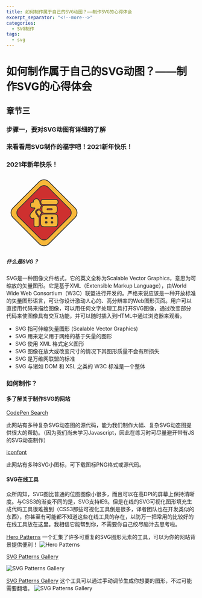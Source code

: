 ```yaml
---
title: 如何制作属于自己的SVG动图？——制作SVG的心得体会
excerpt_separator: "<!--more-->"
categories: 
  - SVG制作
tags:
  - svg
---
```


# 如何制作属于自己的SVG动图？——制作SVG的心得体会
## 章节三
### 步骤一，要对SVG动图有详细的了解
<!--more-->

### 来看看用SVG制作的福字吧！2021新年快乐！
### 2021年新年快乐！  

<section>
<svg t="1610248144576" class="icon" viewBox="0 0 1024 1024" version="1.1" xmlns="http://www.w3.org/2000/svg" p-id="1198" width="200" height="200"><path d="M91.3 446.2L445.8 91.7c36.6-36.6 96-36.6 132.6 0l354.5 354.5c36.6 36.6 36.6 96 0 132.6L578.4 933.4c-36.6 36.6-96 36.6-132.6 0L91.3 578.9c-36.7-36.7-36.7-96 0-132.7z" fill="#F8B739" p-id="1199"></path><path d="M512.1 965.8c-26.4 0-51.2-10.3-69.8-28.9L87.7 582.4c-18.7-18.7-28.9-43.5-28.9-69.8 0-26.4 10.3-51.2 28.9-69.8L442.2 88.2c38.5-38.5 101.2-38.5 139.7 0l354.5 354.5c18.7 18.7 28.9 43.5 28.9 69.8 0 26.4-10.3 51.2-28.9 69.8L581.9 936.9c-18.6 18.7-43.4 28.9-69.8 28.9zM91.3 446.2l3.5 3.5c-16.8 16.8-26 39.1-26 62.8 0 23.7 9.2 46 26 62.8l354.5 354.5c16.8 16.8 39.1 26 62.8 26s46-9.2 62.8-26l354.5-354.5c16.8-16.8 26-39.1 26-62.8 0-23.7-9.2-46-26-62.8L574.8 95.3c-34.6-34.6-90.9-34.6-125.5 0L94.8 449.8l-3.5-3.6z" fill="#333333" p-id="1200"></path><path d="M165 457.9l292.4-292.4c30.2-30.2 79.2-30.2 109.4 0l292.4 292.4c30.2 30.2 30.2 79.2 0 109.4L566.8 859.6c-30.2 30.2-79.2 30.2-109.4 0L165 567.2c-30.2-30.2-30.2-79.1 0-109.3z" fill="#CE302F" p-id="1201"></path><path d="M512.1 887.2c-21.1 0-42.2-8-58.2-24.1L161.5 570.8c-15.6-15.6-24.1-36.2-24.1-58.2s8.6-42.7 24.1-58.2l3.5 3.5-3.5-3.5L453.9 162c32.1-32.1 84.3-32.1 116.4 0l292.4 292.4c15.6 15.6 24.1 36.2 24.1 58.2s-8.6 42.7-24.1 58.2L570.3 863.2c-16.1 16-37.1 24-58.2 24z m0-739.3c-18.5 0-37 7.1-51.2 21.2L168.5 461.4c-13.7 13.7-21.2 31.8-21.2 51.2s7.5 37.5 21.2 51.2l292.4 292.4c28.2 28.2 74.1 28.2 102.3 0l292.4-292.4c13.7-13.7 21.2-31.8 21.2-51.2s-7.5-37.5-21.2-51.2L563.2 169c-14.1-14.1-32.6-21.1-51.1-21.1z" fill="#333333" p-id="1202"></path><path d="M366.3 446.7c-13.8 0-23.5-2.8-29-8.5S329 422.8 329 409c0-13.8 2.8-23.9 8.5-30.4s15.3-9.7 28.8-9.7c1.6 0 2.2-1.2 1.6-3.6-0.5-2.4-0.8-4.6-0.8-6.5 0-9.7 4.7-18.2 14-25.5 9.3-7.3 18.7-10.9 28.2-10.9 4.9 0 9.5 0.9 13.8 2.6 4.3 1.8 7.8 3.9 10.5 6.5s6.5 7.5 11.4 14.8c4.9 7.3 7.8 12.1 8.9 14.4 1.1 2.3 1.6 6.5 1.6 12.6s1.3 11.9 3.9 17.4c2.6 5.5 6 10 10.3 13.4 4.3 3.4 6.5 5.6 6.5 6.7 0 1.6-2.8 9.9-8.5 24.9-5.7 15-8.9 23.3-9.7 24.7-0.8 1.5-1.7 2.2-2.6 2.2-1 0-2.4-0.3-4.3-1s-4.5-1-7.7-1c-10.3 0-20.7 4.5-31.2 13.6s-15.8 18-15.8 26.8 3 17.2 9.1 25.3c6.1 8.1 12.9 18.9 20.5 32.4 4.6 7.3 9.5 11.9 14.6 13.8 3.5 1.1 5.3 3.8 5.3 8.1v95.3c0 10.5-2.5 17.7-7.5 21.5-5 3.8-14.3 5.7-27.8 5.7s-22.7-1.8-27.6-5.3c-4.9-3.5-7.3-10.8-7.3-21.9V592c0-4.3-1.4-6.5-4.1-6.5-1.1 0-2.2 0.5-3.2 1.6-3.5 3.8-8.1 5.7-13.8 5.7-5.7 0-12.6-4.2-20.9-12.6-8.3-8.4-12.4-17.4-12.4-27.2 0-14.3 7.3-29.1 21.9-44.2 7.8-8.4 17.4-19.4 28.6-33.1 11.2-13.6 16.8-21.9 16.8-24.7s-1.9-4.3-5.7-4.3h-16.6z m107.4 55.9c2.2 7.3 4.7 12.6 7.7 15.8 0.3 0.5 0.4 1.2 0.4 1.8 0 0.7-0.8 1.4-2.4 2.2-13.5 5.7-21.9 16.9-25.1 33.7-0.5 2.4-2 3.6-4.5 3.6-5.1 0-10-4.1-14.6-12.4-4.6-8.2-10.5-17.4-17.8-27.4-4.3-6.2-6.5-12.3-6.5-18.2 0-5.9 3.6-11.9 10.7-17.8 7.2-5.9 14.2-8.9 21.1-8.9s13.5 3.6 19.9 10.9c6.3 7.4 10.1 12.9 11.1 16.7zM699.2 649c0 20.3-3.5 34.3-10.5 42-7 7.7-19.3 11.6-36.9 11.6H513.1c-17.6 0-29.9-3.9-36.9-11.6-7-7.7-10.5-21.7-10.5-42v-64.9c0-20.3 3.6-34.3 10.7-42 7.2-7.7 19.4-11.6 36.7-11.6h138.7c17.3 0 29.5 3.9 36.7 11.6 7.2 7.7 10.7 21.7 10.7 42V649z m-23.9-316.7c18.4 0 27.6 10.9 27.6 32.8 0 22.4-9.2 33.7-27.6 33.7H496.5c-18.4 0-27.6-11.1-27.6-33.3 0-22.2 9.2-33.3 27.6-33.3h178.8z m-30.8 79.5c14.6 0 25.1 1.4 31.6 4.1 6.5 2.7 10.7 7.6 12.8 14.8 2 7.2 3 18.7 3 34.7 0 24.9-3.7 40-11.2 45.4-7.4 5.4-19.5 8.1-36.3 8.1H531.7c-16.8 0-28.9-2.7-36.5-8.1-7.6-5.4-11.4-18.3-11.4-38.7 0-20.4 1-34.2 3-41.4 2-7.2 6.3-12.1 12.8-14.8 6.5-2.7 17.2-4.1 32-4.1h112.9z m-95.3 180.4c1.9 0 3.1-0.5 3.6-1.6s0.8-3.4 0.8-6.9c0-3.5-0.2-5.9-0.6-7.1-0.4-1.2-1.7-1.8-3.9-1.8h-14.6c-1.9 0-3.2 0.5-3.9 1.6-0.7 1.1-1 3.4-1 7.1s0.3 6 1 7.1c0.7 1.1 2 1.6 3.9 1.6h14.7z m0 59.7c1.9 0 3.1-0.5 3.6-1.6s0.8-3.5 0.8-7.3-0.3-6.2-0.8-7.1c-0.5-1-1.8-1.4-3.6-1.4h-14.6c-1.9 0-3.2 0.5-3.9 1.6-0.7 1.1-1 3.4-1 7.1 0 3.6 0.3 6 1 7.1 0.7 1.1 2 1.6 3.9 1.6h14.6zM614.9 473c5.1 0 7.7-2.8 7.7-8.3 0-5.5-2.6-8.3-7.7-8.3h-53.5c-5.4 0-8.1 2.8-8.1 8.3 0 5.5 2.7 8.3 8.1 8.3h53.5z m12.5 119.2c2.2 0 3.5-0.7 4.1-2 0.5-1.4 0.8-3.6 0.8-6.9 0-3.2-0.3-5.5-0.8-6.7-0.5-1.2-1.9-1.8-4.1-1.8h-14.2c-1.9 0-3.2 0.5-3.9 1.6-0.7 1.1-1 3.4-1 7.1s0.3 6 1 7.1c0.7 1.1 2 1.6 3.9 1.6h14.2z m0 59.7c2.2 0 3.5-0.5 4.1-1.6 0.5-1.1 0.8-3.5 0.8-7.3s-0.3-6.2-0.8-7.1c-0.5-1-1.9-1.4-4.1-1.4h-14.2c-1.9 0-3.2 0.5-3.9 1.6-0.7 1.1-1 3.4-1 6.9 0 3.5 0.3 5.9 1 7.1 0.7 1.2 2 1.8 3.9 1.8h14.2z" fill="#F8B739" p-id="1203"></path><path d="M410.5 707.9c-14.7 0-24.7-2-30.5-6.2-6.3-4.6-9.4-13-9.4-26v-83.9-0.1c-4.3 3.9-9.7 5.9-16.1 5.9-7.1 0-15.1-4.6-24.5-14.1-9.2-9.3-13.8-19.6-13.8-30.7 0-15.6 7.8-31.6 23.3-47.7 7.7-8.2 17.2-19.2 28.3-32.8 10.8-13.2 14.2-18.7 15.3-20.8h-16.8c-15.3 0-26-3.3-32.6-10-6.5-6.7-9.7-17.4-9.7-32.7 0-15 3.3-26.3 9.8-33.7 6.1-6.9 15.8-10.8 28.8-11.4-0.3-1.9-0.5-3.6-0.5-5.2 0-11.3 5.4-21.2 15.9-29.5 10.2-8 20.7-12 31.3-12 5.5 0 10.8 1 15.7 3 4.9 2 9 4.5 12.1 7.5 3 2.9 7 8 12.1 15.7 5 7.6 8.1 12.5 9.3 15 1.4 3.1 2.1 7.7 2.1 14.7 0 5.3 1.1 10.5 3.4 15.3 2.2 4.8 5.2 8.7 8.9 11.5 6.4 5 8.4 7.6 8.4 10.6 0 1.4 0 3.3-8.8 26.7-7.6 20.1-9.3 24.1-10 25.4-2.2 4-5 4.8-7 4.8-1.6 0-3.5-0.4-5.9-1.3-0.9-0.3-2.7-0.7-6-0.7-9 0-18.4 4.2-28 12.4-9.3 8-14.1 15.8-14.1 23 0 7.7 2.7 15.1 8.1 22.3 6.2 8.2 13.1 19.3 20.8 32.9 3.9 6.2 7.9 10.1 11.9 11.6 5.5 1.8 8.6 6.4 8.6 12.8v95.3c0 12.1-3.2 20.7-9.5 25.5-6.1 4.8-16.1 6.9-30.9 6.9z m-38.9-127.6c1.5 0 9.1 0.6 9.1 11.5v83.9c0 9.2 1.8 15.4 5.2 17.8 2.7 2 9.2 4.3 24.6 4.3 15.4 0 21.9-2.5 24.8-4.7 3.7-2.8 5.5-8.7 5.5-17.5v-95.3c0-2.8-0.9-3.1-1.7-3.3l-0.2-0.1c-6.3-2.3-11.9-7.5-17.1-15.8l-0.1-0.2c-7.4-13.3-14.2-24-20.1-31.9-6.7-9-10.1-18.5-10.1-28.3 0-10.3 5.9-20.5 17.6-30.6 11.4-9.8 23-14.8 34.5-14.8 3.8 0 6.9 0.4 9.4 1.3 0.5 0.2 0.8 0.3 1.2 0.4 0.8-1.8 3-7.1 9.1-23.4 5.4-14.4 7.3-20 7.9-22.2-0.7-0.7-1.9-1.8-4.3-3.7-4.9-3.9-8.9-9-11.8-15.2-2.9-6.2-4.3-12.7-4.3-19.5 0-7.2-0.8-9.7-1.2-10.5-0.7-1.4-2.7-5-8.6-13.7-5.8-8.6-9-12.4-10.6-14-2.2-2.1-5.3-4-9-5.5s-7.7-2.3-11.9-2.3c-8.3 0-16.7 3.3-25.1 9.9-8.1 6.4-12.1 13.4-12.1 21.6 0 1.5 0.2 3.3 0.7 5.4 0.7 3 0.3 5.5-1.2 7.3-1.3 1.6-3.1 2.4-5.3 2.4-11.9 0-20.4 2.7-25 8-4.8 5.5-7.3 14.6-7.3 27.1 0 12.4 2.3 21 6.9 25.7 4.5 4.7 13.1 7 25.4 7h16.6c7.9 0 10.7 4.8 10.7 9.3 0 3.1-1.4 7.7-18 27.9-11.2 13.7-20.9 24.9-28.8 33.3-13.7 14.2-20.5 27.9-20.5 40.8 0 8.5 3.6 16.2 10.9 23.7 9.5 9.6 14.9 11.1 17.3 11.1 4.3 0 7.6-1.3 10.1-4.1l0.1-0.1c2.4-2.4 5-3 6.7-3z m-1.3 9.3z m-7.2-222.9z m288.7 340.8H513.1c-19 0-32.6-4.4-40.6-13.2-8-8.7-11.8-23.6-11.8-45.3v-64.9c0-21.8 4-36.6 12.1-45.4 8.1-8.7 21.7-13.2 40.4-13.2h138.7c18.7 0 32.2 4.4 40.4 13.2 8.1 8.8 12.1 23.6 12.1 45.4V649c0 21.8-3.9 36.6-11.9 45.3-8.1 8.8-21.8 13.2-40.7 13.2zM513.1 535.6c-15.8 0-26.9 3.4-33 10-6.2 6.7-9.4 19.7-9.4 38.6V649c0 18.9 3.1 31.9 9.2 38.6 6 6.6 17.2 9.9 33.2 9.9h138.7c16 0 27.2-3.3 33.2-9.9 6.1-6.7 9.2-19.7 9.2-38.6v-64.9c0-18.9-3.2-31.8-9.4-38.6-6.1-6.6-17.3-10-33-10H513.1z m114.3 121.3h-14.2c-5 0-7.3-2.8-8.2-4.4-1.1-2-1.6-5-1.6-9.5 0-4.7 0.5-7.6 1.8-9.6 0.9-1.5 3.2-4 8.1-4h14.2c4.1 0 6.9 1.3 8.4 3.9 1 1.8 1.5 4.6 1.5 9.6 0 4.8-0.4 7.6-1.3 9.5-1.1 2.1-3.4 4.5-8.7 4.5z m-13.8-10h13.5c0.1-0.8 0.2-2.1 0.2-3.9 0-1.6-0.1-2.8-0.1-3.5h-13.6c-0.1 0.7-0.2 1.8-0.2 3.5 0 1.9 0.1 3.1 0.2 3.9z m-0.7-0.1z m-63.7 10.1h-14.6c-4.9 0-7.2-2.5-8.1-4-1.2-2-1.8-4.9-1.8-9.7 0-4.9 0.5-7.8 1.8-9.8 0.9-1.5 3.2-4 8.1-4h14.6c4.7 0 7 2.1 8 3.9 1 1.8 1.5 4.6 1.5 9.6 0 4.8-0.4 7.6-1.3 9.5-0.9 1.7-3.1 4.5-8.2 4.5z m-14.1-9.1z m-0.2-0.9h13.6c0.1-0.8 0.2-2.1 0.2-3.9 0-1.6-0.1-2.8-0.1-3.5H535c-0.1 0.7-0.2 1.9-0.2 3.7s0 2.9 0.1 3.7z m14.7-0.1z m-14.5-8.4z m92.3-41.2h-14.2c-4.9 0-7.2-2.5-8.1-4-1.2-2-1.8-4.9-1.8-9.7 0-4.8 0.5-7.8 1.8-9.7 0.9-1.5 3.2-4 8.1-4h14.2c5.6 0 7.8 3 8.6 4.8 0.9 2 1.2 4.6 1.2 8.7 0 4-0.4 6.8-1.2 8.7-0.5 1.6-2.6 5.2-8.6 5.2z m-13.8-10h13.5c0.1-0.8 0.2-2 0.2-3.9 0-1.7-0.1-2.8-0.2-3.5h-13.6c-0.1 0.7-0.2 1.9-0.2 3.7 0.1 1.9 0.2 3 0.3 3.7z m-0.9-7.4z m-63.5 17.4h-14.6c-4.9 0-7.2-2.5-8.1-4-1.2-2-1.8-4.9-1.8-9.7 0-4.8 0.5-7.8 1.8-9.7 0.9-1.5 3.2-4 8.1-4h14.6c6.2 0 8.1 3.7 8.6 5.2 0.6 1.8 0.9 4.5 0.9 8.7 0 4.5-0.4 7.3-1.3 9.1-0.9 1.7-3.1 4.4-8.2 4.4z m-14.1-9z m-0.2-1h13.6c0.1-0.7 0.1-1.9 0.1-3.5 0-1.8-0.1-3.1-0.1-3.9h-13.6c-0.1 0.7-0.2 1.9-0.2 3.7 0 1.9 0.1 3 0.2 3.7z m-0.8-7.4z m-84.3-15c-7.1 0-13.4-5-19-14.9-4.5-8.1-10.4-17.1-17.5-26.9l-0.1-0.1c-4.9-7-7.4-14.1-7.4-21.1 0-7.5 4.2-14.8 12.6-21.7 8.1-6.7 16.2-10.1 24.3-10.1 8.4 0 16.3 4.3 23.6 12.7 7 8 10.9 13.9 12.2 18.5 1.9 6.5 4.1 11.2 6.6 13.8l0.5 0.5 0.3 0.7c0.6 1.2 0.9 2.6 0.9 4 0 4.1-3.9 6.1-5.2 6.7l-0.3 0.1c-12 5-19.2 14.8-22.2 30v0.1c-1 4.9-4.5 7.7-9.3 7.7z m-28.3-47.6c7.3 10.1 13.5 19.4 18.1 27.8 3.4 6.1 6.9 9.5 9.9 9.8 3.5-17.3 12.2-29.4 26-36-2.5-3.7-4.6-8.5-6.5-14.8-0.5-1.7-2.5-5.9-10.1-14.7-5.3-6.1-10.7-9.2-16.1-9.2-5.7 0-11.7 2.6-17.9 7.8-5.9 4.9-8.9 9.6-8.9 14-0.1 4.8 1.8 9.9 5.5 15.3z m223 6.6H531.7c-18 0-30.9-3-39.4-9-9-6.5-13.4-20.5-13.4-42.8 0-21.1 1.1-35 3.2-42.7 2.5-8.7 7.7-14.7 15.7-18.1 7.2-3 18.3-4.4 34-4.4h112.7c15.4 0 26.4 1.5 33.6 4.4 7.9 3.3 13.2 9.4 15.7 18.1 2.2 7.7 3.2 19.5 3.2 36 0 27.2-4.2 42.9-13.2 49.5-8.5 6.1-21.3 9-39.3 9z m-112.8-107c-14.1 0-24.3 1.2-30.1 3.7-5 2.1-8.3 5.9-9.9 11.5-1.9 6.7-2.9 20.1-2.9 40 0 23.2 5 31.6 9.3 34.7 6.7 4.8 18 7.2 33.6 7.2h112.7c15.6 0 26.8-2.4 33.4-7.2 3.4-2.5 9.1-11.1 9.1-41.4 0-15.4-1-26.6-2.9-33.3-1.6-5.7-4.8-9.4-9.9-11.5-5.9-2.4-15.8-3.7-29.7-3.7H531.7z m83.2 61.2h-53.5c-8.2 0-13.1-5-13.1-13.3s4.9-13.3 13.1-13.3h53.5c8 0 12.7 5 12.7 13.3s-4.8 13.3-12.7 13.3z m-53.6-16.6c-2.5 0-3.1 0.4-3.1 3.3s0.6 3.3 3.1 3.3h53.5c1.9 0 2.7 0 2.7-3.3s-0.8-3.3-2.7-3.3h-53.5z m114-57.6H496.5c-14.9 0-32.6-6.6-32.6-38.3 0-31.6 17.7-38.3 32.6-38.3h178.8c14.9 0 32.6 6.6 32.6 37.8 0 32.1-17.7 38.8-32.6 38.8z m-178.8-66.5c-10.5 0-22.6 3.2-22.6 28.3 0 25 12.1 28.3 22.6 28.3h178.8c10.5 0 22.6-3.3 22.6-28.7 0-24.7-12.1-27.8-22.6-27.8H496.5z" fill="#333333" p-id="1204"></path></svg>

</section>

##### 什么是SVG？
SVG是一种图像文件格式，它的英文全称为Scalable Vector Graphics，意思为可缩放的矢量图形。它是基于XML（Extensible Markup Language），由World Wide Web Consortium（W3C）联盟进行开发的。严格来说应该是一种开放标准的矢量图形语言，可让你设计激动人心的、高分辨率的Web图形页面。用户可以直接用代码来描绘图像，可以用任何文字处理工具打开SVG图像，通过改变部分代码来使图像具有交互功能，并可以随时插入到HTML中通过浏览器来观看。
* SVG 指可伸缩矢量图形 (Scalable Vector Graphics)
* SVG 用来定义用于网络的基于矢量的图形
* SVG 使用 XML 格式定义图形
* SVG 图像在放大或改变尺寸的情况下其图形质量不会有所损失
* SVG 是万维网联盟的标准
* SVG 与诸如 DOM 和 XSL 之类的 W3C 标准是一个整体

### 如何制作？
#### 多了解关于制作SVG的网站
[CodePen Search](https://codepen.io/search/pens?q=svg%20animation&page=1&order=popularity&depth=everything&show_forks=false)

此网站有多种复杂SVG动态图的源代码，能为我们制作大幅、复杂SVG动态图提供很大的帮助。（因为我们尚未学习Javascript，因此在练习时可尽量避开带有JS的SVG动态制作）

[iconfont](https://www.iconfont.cn/)

此网站有多种SVG小图标，可下载图标PNG格式或源代码。

#### SVG在线工具
众所周知，SVG图比普通的位图图像小很多，而且可以在高DPI的屏幕上保持清晰度。与CSS3的渐变不同的是，SVG支持IE9。但是在线的SVG可视化图形填充生成代码工具很难搜到（CSS3那些可视化工具倒是很多，译者团队也在开发类似的东西），你甚至有可能都不知道这些在线工具的存在，以防万一把常用的比较好的在线工具放在这里。我相信它能帮到你，不需要你自己绞尽脑汁去思考啦。

[Hero Patterns](http://www.heropatterns.com/)
一个汇集了许多可重复的SVG图形元素的工具，可以为你的网站背景提供便利！
![Hero Patterns](https://pic1.zhimg.com/80/v2-baa590ce2f51d5c0c943c3d967e3b684_720w.png)

[SVG Patterns Gallery](https://philiprogers.com/svgpatterns/)

![SVG Patterns Gallery](https://pic2.zhimg.com/80/v2-24e10d7efffcff959cea3de648577879_720w.png)

[SVG Patterns Gallery](http://ww1.svgeneration.com/)
这个工具可以通过手动调节生成你想要的图形，不过可能需要翻墙。
![SVG Patterns Gallery](https://pic4.zhimg.com/80/v2-53fc51fe89b127b82f2d9230616c764f_720w.png)




